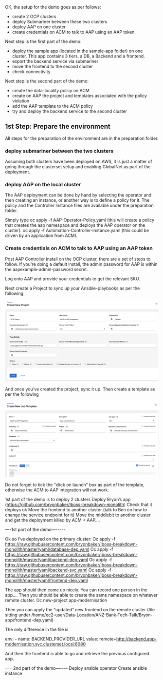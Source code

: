 OK,
the  setup for the demo goes as per follows:

- create 2 OCP clusters
- deploy Submariner between these two clusters
- deploy AAP on one cluster
- create credentials on ACM to talk to AAP using an AAP token.

Next step is the first part of the demo:
- deploy the sample app (located in the sample-app folder) on one cluster. This app contains 3 tiers, a DB, a Backend and a frontend.
- export the backend service via submariner
- move the frontend to the second cluster
- check connectivity

Next step is the second part of the demo:
- create the data-locality policy on ACM
- create on AAP the project and templates associated with the policy violation
- add the AAP template to the ACM policy
- try and deploy the backend service to the second cluster


## 1st Step: Prepare the environment

All steps for the preparation of the environment are in the preparation folder.

### deploy submariner between the two clusters

Assuming both clusters have been deployed on AWS, it is just a matter of going through the clusterset setup and enabling GlobalNet as part of the deployment.


### deploy AAP on the local cluster

The AAP deployment can be done by hand by selecting the operator and then creating an instance, or another way is to define a policy for it.
The policy and the Controller Instance files are available under the preparation folder.

Simply type
oc apply -f AAP-Operator-Policy.yaml (this will create a policy that creates the aap namespace and deploys the AAP operator on the cluster).
oc apply -f Automation-Controller-Instance.yaml (this could be driven by an application from ACM).

### Create credentials on ACM to talk to AAP using an AAP token

Post AAP Controller install on the OCP cluster, there are a set of steps to follow.
If you're doing a default install, the admin password for AAP is within the aapexample-admin-password secret.

Log onto AAP and provide your credentials to get the relevant SKU.

Next create a Project to sync up your Ansible-playbooks as per the following

![Browser](https://github.com/SimonDelord/ACM-Templates/blob/master/resources23/images/ACM-AAP-Project-Setup.png)


And once you've created the project, sync it up. Then create a template as per the following

![Browser](https://github.com/SimonDelord/ACM-Templates/blob/master/resources23/images/ACM-AAP-Template-Setup.png)

Do not forget to tick the "click on launch" box as part of the template, otherwise the ACM to AAP integration will not work.


1st part of the demo is to deploy
2 clusters 
Deploy Bryon’s app (https://github.com/bryonbaker/jboss-breakdown-monolith)
Check that it deploys ok
Move the frontend to another cluster (talk to Ben on how to change the service endpoint for it)
Move the middlebit to another cluster and get the deployment killed by ACM + AAP….



—-1st part of the demo—-----

Ok so I’ve deployed on the primary cluster:
Oc apply -f https://raw.githubusercontent.com/bryonbaker/jboss-breakdown-monolith/master/yaml/database-dep.yaml
Oc apply -f https://raw.githubusercontent.com/bryonbaker/jboss-breakdown-monolith/master/yaml/backend-dep.yaml
Oc apply -f https://raw.githubusercontent.com/bryonbaker/jboss-breakdown-monolith/master/yaml/backend-svc.yaml
Oc apply -f https://raw.githubusercontent.com/bryonbaker/jboss-breakdown-monolith/master/yaml/frontend-dep.yaml 

The app should then come up nicely. You can record one person in the app….
Then you should be able to create the same namespace on whatever remote cluster.
Oc new-project app-modernisation

Then you can apply the “updated” new frontend on the remote cluster
(file sitting under /home/ec2-user/Data-Location/ANZ-Bank-Tech-Talk/Bryon-app/frontend-dep.yaml)

The only difference in the file is

env:
        - name: BACKEND_PROVIDER_URL
          value: remote+http://backend.app-modernisation.svc.clusterset.local:8080

And then the frontend is able to go and retrieve the previous configured app.

—--2nd part of the demo—----
Deploy ansible operator
Create ansible instance
